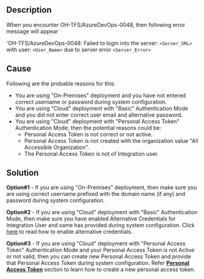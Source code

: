 ## Description

When you encounter OH-TFS/AzureDevOps-0048, then following error message will appear 

'OH-TFS/AzureDevOps-0048: Failed to login into the server: `<Server_URL>` with user: `<User_Name>` due to server error `<Server_Error>`

## Cause

Following are the probable reasons for this:
* You are using "On-Premises" deployment and you have not entered correct username or password during system configuration.
* You are using "Cloud" deployment with "Basic" Authentication Mode and you did not enter correct user email and alternative password.
* You are using "Cloud" deployment with "Personal Access Token" Authentication Mode, then the potential reasons could be:
  * Personal Access Token is not correct or not active.
  * Personal Access Token is not created with the organization value "All Accessible Organization".
  * The Personal Access Token is not of Integration user.

## Solution

**Option#1** - If you are using "On-Premises" deployment, then make sure you are using correct username prefixed with the domain name (if any) and password during system configuration. 

**Option#2** - If you are using "Cloud" deployment with "Basic" Authentication Mode, then make sure you have enabled Alternative Credentials for Integration User and same has provided during system configuration. Click [here](../connectors/team-foundation-server.md#enable-alternate-authentication-credentials) to read how to enable alternative credentials.

**Option#3** - If you are using "Cloud" deployment with "Personal Access Token" Authentication Mode and your Personal Access Token is not Active or not valid, then you can create new Personal Access Token and provide that Personal Access Token during system configuration. Refer [**Personal Access Token**](../connectors/team-foundation-server.md#create-personal-access-token) section to learn how to create a new personal access token. 
